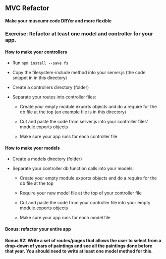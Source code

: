 ## MVC Refactor

#### Make your museumr code DRYer and more flexible

### Exercise: Refactor at least one model and controller for your app.

#### How to make your controllers

 - Run `npm install --save fs`

 - Copy the filesystem-include method into your server.js (the code snippet in in this directory)

 - Create a controllers directory (folder)

 - Separate your routes into controller files:

   - Create your empty module.exports objects and do a require for the db file at the top (an example file is in this directory)

   - Cut and paste the code from server.js into your controller files' module.exports objects

   - Make sure your app runs for each controller file

#### How to make your models

 - Create a models directory (folder)

 - Separate your controller db function calls into your models:

   - Create your empty module.exports objects and do a require for the db file at the top

   - Require your new model file at the top of your controller file

   - Cut and paste the code from your controller file into your empty module.exports objects

   - Make sure your app runs for each model file

#### Bonus: refactor your entire app

#### Bonus #2: Write a set of routes/pages that allows the user to select from a drop-down of years of paintings and see all the paintings done before that year. You should need to write at least one model method for this.

